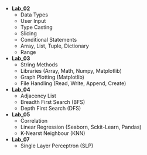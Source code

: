 * **Lab_02**
    *   Data Types
    *   User Input
    *   Type Casting
    *   Slicing
    *   Conditional Statements
    *   Array, List, Tuple, Dictionary
    *   Range
* **Lab_03**
    *   String Methods
    *   Libraries (Array, Math, Numpy, Matplotlib)
    *   Graph Plotting (Matplotlib)
    *   File Handling (Read, Write, Append, Create)
* **Lab_04**
    *   Adjacency List
    *   Breadth First Search (BFS)
    *   Depth First Search (DFS)
* **Lab_05**
    *   Correlation
    *   Linear Regression (Seaborn, Sckit-Learn, Pandas)
    *   K-Nearst Neighbour (KNN)
* **Lab_07**
    *   Single Layer Perceptron (SLP)